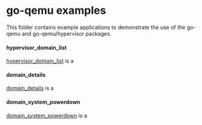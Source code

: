 # go-qemu examples

This folder contains example applications to demonstrate the use of the go-qemu and go-qemu/hypervisor packages.

#### hypervisor_domain_list

[hypervisor_domain_list](./hypervisor_domain_list) is a 

#### domain_details

[domain_details](./domain_details) is a 

#### domain_system_powerdown

[domain_system_powerdown](./domain_system_powerdown) is a 

